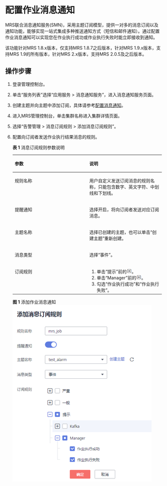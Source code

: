 # 配置作业消息通知<a name="ZH-CN_TOPIC_0211276085"></a>

MRS联合消息通知服务\(SMN\)，采用主题订阅模型，提供一对多的消息订阅以及通知功能，能够实现一站式集成多种推送通知方式（短信和邮件通知）。通过配置作业消息通知可以实现您在作业执行成功或作业执行失败时能立即接收到通知。

该功能针对MRS 1.8.x版本，仅支持MRS 1.8.7之后版本，针对MRS 1.9.x版本，支持MRS 1.9的所有版本，针对MRS 2.x版本，支持MRS 2.0.5及之后版本。

## 操作步骤<a name="section590332519477"></a>

1.  登录管理控制台。
2.  单击“服务列表”选择“应用服务 \> 消息通知服务”，进入消息通知服务页面。
3.  创建主题并向主题中添加订阅，具体请参考[配置消息通知](配置消息通知.md)。
4.  进入MRS管理控制台，单击集群名称进入集群详情页面。
5.  选择“告警管理 \> 消息订阅规则 \> 添加消息订阅规则”。
6.  配置向订阅者发送作业执行结果消息的规则。

    **表 1**  消息订阅规则参数说明

    <a name="table7745024115015"></a>
    <table><thead align="left"><tr id="row14744124125013"><th class="cellrowborder" valign="top" width="50%" id="mcps1.2.3.1.1"><p id="p14744192415011"><a name="p14744192415011"></a><a name="p14744192415011"></a>参数</p>
    </th>
    <th class="cellrowborder" valign="top" width="50%" id="mcps1.2.3.1.2"><p id="p1744724195017"><a name="p1744724195017"></a><a name="p1744724195017"></a>说明</p>
    </th>
    </tr>
    </thead>
    <tbody><tr id="row6744162419509"><td class="cellrowborder" valign="top" width="50%" headers="mcps1.2.3.1.1 "><p id="p4744142419506"><a name="p4744142419506"></a><a name="p4744142419506"></a>规则名称</p>
    </td>
    <td class="cellrowborder" valign="top" width="50%" headers="mcps1.2.3.1.2 "><p id="p1774472495019"><a name="p1774472495019"></a><a name="p1774472495019"></a>用户自定义发送订阅消息的规则名称，只能包含数字、英文字符、中划线和下划线。</p>
    </td>
    </tr>
    <tr id="row674516249506"><td class="cellrowborder" valign="top" width="50%" headers="mcps1.2.3.1.1 "><p id="p17441924175012"><a name="p17441924175012"></a><a name="p17441924175012"></a>提醒通知</p>
    </td>
    <td class="cellrowborder" valign="top" width="50%" headers="mcps1.2.3.1.2 "><p id="p1845910315556"><a name="p1845910315556"></a><a name="p1845910315556"></a>选择开启，将向订阅者发送对应订阅消息。</p>
    </td>
    </tr>
    <tr id="row074582465011"><td class="cellrowborder" valign="top" width="50%" headers="mcps1.2.3.1.1 "><p id="p974516244509"><a name="p974516244509"></a><a name="p974516244509"></a>主题名称</p>
    </td>
    <td class="cellrowborder" valign="top" width="50%" headers="mcps1.2.3.1.2 "><p id="p974522465019"><a name="p974522465019"></a><a name="p974522465019"></a>选择已创建的主题，也可以单击“创建主题”重新创建。</p>
    </td>
    </tr>
    <tr id="row13745102414504"><td class="cellrowborder" valign="top" width="50%" headers="mcps1.2.3.1.1 "><p id="p974562418509"><a name="p974562418509"></a><a name="p974562418509"></a>消息类型</p>
    </td>
    <td class="cellrowborder" valign="top" width="50%" headers="mcps1.2.3.1.2 "><p id="p5745142485016"><a name="p5745142485016"></a><a name="p5745142485016"></a>选择“事件”。</p>
    </td>
    </tr>
    <tr id="row87451524185016"><td class="cellrowborder" valign="top" width="50%" headers="mcps1.2.3.1.1 "><p id="p1974582418501"><a name="p1974582418501"></a><a name="p1974582418501"></a>订阅规则</p>
    </td>
    <td class="cellrowborder" valign="top" width="50%" headers="mcps1.2.3.1.2 "><a name="ol789082718916"></a><a name="ol789082718916"></a><ol id="ol789082718916"><li>单击“提示”前的<a name="image187048592088"></a><a name="image187048592088"></a><span><img id="image187048592088" src="figures/icon_mrs_addNotification.png"></span>。</li><li>单击“Manager”前的<a name="image12130182031215"></a><a name="image12130182031215"></a><span><img id="image12130182031215" src="figures/icon_mrs_addNotification.png"></span>。</li><li>勾选“作业执行成功”和“作业执行失败”。</li></ol>
    </td>
    </tr>
    </tbody>
    </table>

    **图 1**  添加作业消息通知<a name="fig2470751161419"></a>  
    ![](figures/添加作业消息通知.png "添加作业消息通知")


